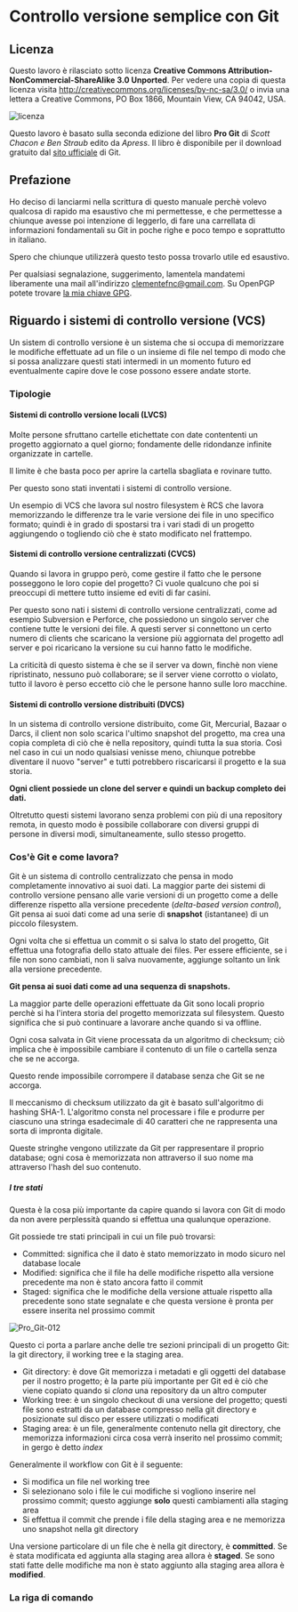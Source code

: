 # Controllo versione semplice con Git

## Licenza

Questo lavoro è rilasciato sotto licenza **Creative Commons Attribution-NonCommercial-ShareAlike 3.0 Unported**. Per vedere una copia di questa licenza visita http://creativecommons.org/licenses/by-nc-sa/3.0/ o invia una lettera a Creative Commons, PO Box 1866, Mountain View, CA 94042, USA.

![licenza](/Users/clementefnc/Documents/Git/img/licenza.png)

Questo lavoro è basato sulla seconda edizione del libro **Pro Git** di *Scott Chacon e Ben Straub* edito da *Apress*. Il libro è disponibile per il download gratuito dal [sito ufficiale](https://git-scm.com/) di Git.



## Prefazione

Ho deciso di lanciarmi nella scrittura di questo manuale perchè volevo qualcosa di rapido ma esaustivo che mi permettesse, e che permettesse a chiunque avesse poi intenzione di leggerlo, di fare una carrellata di informazioni fondamentali su Git in poche righe e poco tempo e soprattutto in italiano.

Spero che chiunque utilizzerà questo testo possa trovarlo utile ed esaustivo.

Per qualsiasi segnalazione, suggerimento, lamentela mandatemi liberamente una mail all'indirizzo [clementefnc@gmail.com](mailto:clementefnc@gmail.com). Su OpenPGP potete trovare [la mia chiave GPG](https://keys.openpgp.org/search?q=clementefnc%40gmail.com).

## Riguardo i sistemi di controllo versione (VCS)

Un sistem di controllo versione è un sistema che si occupa di memorizzare le modifiche effettuate ad un file o un insieme di file nel tempo di modo che si possa analizzare questi stati intermedi in un momento futuro ed eventualmente capire dove le cose possono essere andate storte.

### Tipologie

#### Sistemi di controllo versione locali (LVCS)

Molte persone sfruttano cartelle etichettate con date contententi un progetto  aggiornato a quel giorno; fondamente delle ridondanze infinite organizzate in cartelle.

Il limite è che basta poco per aprire la cartella sbagliata e rovinare tutto.

Per questo sono stati inventati i sistemi di controllo versione.

Un esempio di VCS che lavora sul nostro filesystem è RCS che lavora memorizzando le differenze tra le varie versione dei file in uno specifico formato; quindi è in grado di spostarsi tra i vari stadi di un progetto aggiungendo o togliendo ciò che è stato modificato nel frattempo.

#### Sistemi di controllo versione centralizzati (CVCS)

Quando si lavora in gruppo però, come gestire il fatto che le persone posseggono le loro copie del progetto? Ci vuole qualcuno che poi si preoccupi di mettere tutto insieme ed eviti di far casini.

Per questo sono nati i sistemi di controllo versione centralizzati, come ad esempio Subversion e Perforce, che possiedono un singolo server che contiene tutte le versioni dei file. A questi server si connettono un certo numero di clients che scaricano la versione più aggiornata del progetto adl server e poi ricaricano la versione su cui hanno fatto le modifiche.

La criticità di questo sistema è che se il server va down, finchè non viene ripristinato, nessuno può collaborare; se il server viene corrotto o violato, tutto il lavoro è perso eccetto ciò che le persone hanno sulle loro macchine.

#### Sistemi di controllo versione distribuiti (DVCS)

In un sistema di controllo versione distribuito, come Git, Mercurial, Bazaar o Darcs, il client non solo scarica l'ultimo snapshot del progetto, ma crea una copia completa di ciò che è nella repository, quindi tutta la sua storia. Così nel caso in cui un nodo qualsiasi venisse meno, chiunque potrebbe diventare il nuovo "server" e tutti potrebbero riscaricarsi il progetto e la sua storia.

**Ogni client possiede un clone del server e quindi un backup completo dei dati.**

Oltretutto questi sistemi lavorano senza problemi con più di una repository remota, in questo modo è possibile collaborare con diversi gruppi di persone in diversi modi, simultaneamente, sullo stesso progetto.

### Cos'è Git e come lavora?

Git è un sistema di controllo centralizzato che pensa in modo completamente innovativo ai suoi dati. La maggior parte dei sistemi di controllo versione pensano alle varie versioni di un progetto come a delle differenze rispetto alla versione precedente (*delta-based version control*), Git pensa ai suoi dati come ad una serie di **snapshot** (istantanee) di un piccolo filesystem.

Ogni volta che si effettua un commit o si salva lo stato del progetto, Git effettua una fotografia dello stato attuale dei files. Per essere efficiente, se i file non sono cambiati, non li salva nuovamente, aggiunge soltanto un link alla versione precedente.

**Git pensa ai suoi dati come ad una sequenza di snapshots.**

La maggior parte delle operazioni effettuate da Git sono locali proprio perchè si ha l'intera storia del progetto memorizzata sul filesystem. Questo significa che si può continuare a lavorare anche quando si va offline.

Ogni cosa salvata in Git viene processata da un algoritmo di checksum; ciò implica che è impossibile cambiare il contenuto di un file o cartella senza che se ne accorga.

Questo rende impossibile corrompere il database senza che Git se ne accorga.

Il meccanismo di checksum utilizzato da git è basato sull'algoritmo di hashing SHA-1. L'algoritmo consta nel processare i file e produrre per ciascuno una stringa esadecimale di 40 caratteri che ne rappresenta una sorta di impronta digitale.

Queste stringhe vengono utilizzate da Git per rappresentare il proprio database; ogni cosa è memorizzata non attraverso il suo nome ma attraverso l'hash del suo contenuto.

##### I tre stati

Questa è la cosa più importante da capire quando si lavora con Git di modo da non avere perplessità quando si effettua una qualunque operazione.

Git possiede tre stati principali in cui un file può trovarsi:

- Committed: significa che il dato è stato memorizzato in modo sicuro nel database locale
- Modified: significa che il file ha delle modifiche rispetto alla versione precedente ma non è stato ancora fatto il commit
- Staged: significa che le modifiche della versione attuale rispetto alla precedente sono state segnalate e che questa versione è pronta per essere inserita nel prossimo commit

![Pro_Git-012](/Users/clementefnc/Documents/Git/img/Pro_Git-012.jpg)

Questo ci porta a parlare anche delle tre sezioni principali di un progetto Git: la git directory, il working tree e la staging area.

- Git directory: è dove Git memorizza i metadati e gli oggetti del database per il nostro progetto; è la parte più importante per Git ed è ciò che viene copiato quando si *clona* una repository da un altro computer
- Working tree: è un singolo checkout di una versione del progetto; questi file sono estratti da un database compresso nella git directory e posizionate sul disco per essere utilizzati o modificati
- Staging area: è un file, generalmente contenuto nella git directory, che memorizza informazioni circa cosa verrà inserito nel prossimo commit; in gergo è detto *index*

Generalmente il workflow con Git è il seguente:

- Si modifica un file nel working tree
- Si selezionano solo i file le cui modifiche si vogliono inserire nel prossimo commit; questo aggiunge **solo** questi cambiamenti alla staging area
- Si effettua il commit che prende i file della staging area e ne memorizza uno snapshot nella git directory

Una versione particolare di un file che è nella git directory, è **committed**. Se è stata modificata ed aggiunta alla staging area allora è **staged**. Se sono stati fatte delle modifiche ma non è stato aggiunto alla staging area allora è **modified**.

### La riga di comando

